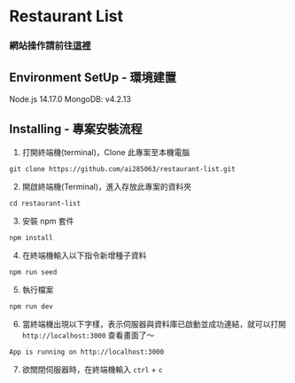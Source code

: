 # Restaurant List

### 網站操作請前往[這裡](https://enigmatic-meadow-00496.herokuapp.com/)

## Environment SetUp - 環境建置
Node.js 14.17.0
MongoDB: v4.2.13

## Installing - 專案安裝流程
1. 打開終端機(terminal)，Clone 此專案至本機電腦

```git clone https://github.com/ai285063/restaurant-list.git```

2. 開啟終端機(Terminal)，進入存放此專案的資料夾

```cd restaurant-list```

3. 安裝 npm 套件

```npm install```

4. 在終端機輸入以下指令新增種子資料

```npm run seed```

5. 執行檔案

```npm run dev```

6. 當終端機出現以下字樣，表示伺服器與資料庫已啟動並成功連結，就可以打開 `http://localhost:3000` 查看畫面了～

```App is running on http://localhost:3000```

7. 欲關閉伺服器時，在終端機輸入 `ctrl` + `c`